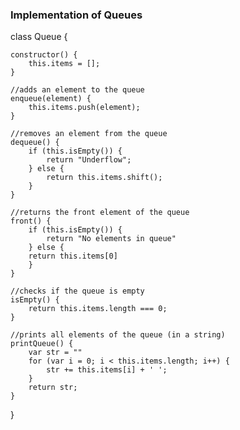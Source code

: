 ### Implementation of Queues

class Queue {

    constructor() {
        this.items = [];
    }

    //adds an element to the queue
    enqueue(element) {
        this.items.push(element);
    }

    //removes an element from the queue
    dequeue() {
        if (this.isEmpty()) {
            return "Underflow";
        } else {
            return this.items.shift();
        }
    }

    //returns the front element of the queue
    front() {
        if (this.isEmpty()) {
            return "No elements in queue"
        } else {
        return this.items[0]
        }
    }

    //checks if the queue is empty
    isEmpty() {
        return this.items.length === 0;
    }

    //prints all elements of the queue (in a string)
    printQueue() {
        var str = ""
        for (var i = 0; i < this.items.length; i++) {
            str += this.items[i] + ' ';
        }
        return str;
    }

}

